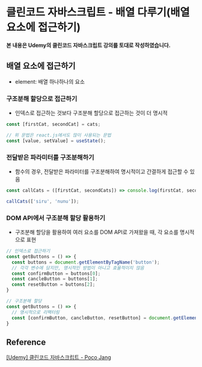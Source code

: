 # 클린코드 자바스크립트 - 배열 다루기(배열 요소에 접근하기)



**본 내용은 Udemy의 클린코드 자바스크립트 강의를 토대로 작성하였습니다.**



## 배열 요소에 접근하기

* element: 배열 하나하나의 요소



### 구조분해 할당으로 접근하기

* 인덱스로 접근하는 것보다 구조분해 할당으로 접근하는 것이 더 명시적

```JavaScript
const [firstCat, secondCat] = cats;

// 위 문법은 react.js에서도 많이 사용되는 문법
const [value, setValue] = useState();
```



### 전달받은 파라미터를 구조분해하기

* 함수의 경우, 전달받은 파라미터를 구조분해하여 명시적이고 간결하게 접근할 수 있음

```JavaScript
const callCats = ([firstCat, secondCats]) => console.log(firstCat, secondCat);

callCats(['siru', 'nunu']);
```



### DOM API에서 구조분해 할당 활용하기

* 구조분해 할당을 활용하여 여러 요소를 DOM API로 가져왔을 때, 각 요소를 명시적으로 표현

```JavaScript
// 인덱스로 접근하기
const getButtons = () => {
  const buttons = document.getElementByTagName('button');
  // 각각 변수에 담지만, 명시적인 방법이 아니고 효율적이지 않음
  const confirmButton = buttons[0];
  const cancleButton = buttons[1];
  const resetButton = buttons[2];
}

// 구조분해 할당
const getButtons = () => {
  // 명시적으로 리팩터링
  const [confirmButton, cancleButton, resetButton] = document.getElementByTagName('button');
}
```





## Reference

[[Udemy] 클린코드 자바스크립트 - Poco Jang](https://www.udemy.com/course/clean-code-js/)